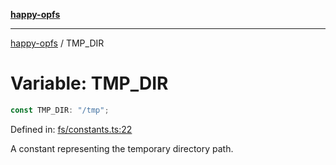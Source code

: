 [**happy-opfs**](../README.md)

***

[happy-opfs](../README.md) / TMP\_DIR

# Variable: TMP\_DIR

```ts
const TMP_DIR: "/tmp";
```

Defined in: [fs/constants.ts:22](https://github.com/JiangJie/happy-opfs/blob/7d6f4902eef2f34868c7991f5501261a1d1ff67a/src/fs/constants.ts#L22)

A constant representing the temporary directory path.
